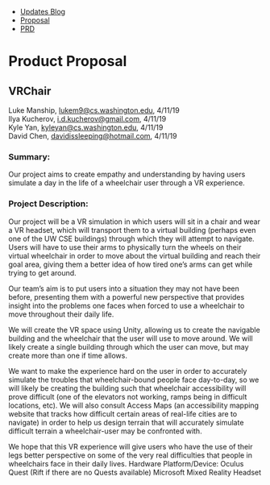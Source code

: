 <nav class="main-nav">
  <ul>
    <li><a href="/vrcapstone19sp-team5">Updates Blog</a></li>
    <li><a href="/vrcapstone19sp-team5/proposal">Proposal</a></li>
    <li><a href="/vrcapstone19sp-team5/PRD">PRD</a></li>
  </ul>
</nav>

# Product Proposal
## VRChair

Luke Manship, lukem9@cs.washington.edu, 4/11/19<br>
Ilya Kucherov, i.d.kucherov@gmail.com, 4/11/19<br>
Kyle Yan, kyleyan@cs.washington.edu, 4/11/19<br>
David Chen, davidissleeping@hotmail.com, 4/11/19<br>

### Summary:
Our project aims to create empathy and understanding by having users simulate a day in the life of a wheelchair user through a VR experience.

### Project Description:
Our project will be a VR simulation in which users will sit in a chair and wear a VR headset, which will transport them to a virtual building (perhaps even one of the UW CSE buildings) through which they will attempt to navigate. Users will have to use their arms to physically turn the wheels on their virtual wheelchair in order to move about the virtual building and reach their goal area, giving them a better idea of how tired one’s arms can get while trying to get around.

Our team’s aim is to put users into a situation they may not have been before, presenting them with a powerful new perspective that provides insight into the problems one faces when forced to use a wheelchair to move throughout their daily life.

We will create the VR space using Unity, allowing us to create the navigable building
and the wheelchair that the user will use to move around. We will likely create a single building
through which the user can move, but may create more than one if time allows.

We want to make
the experience hard on the user in order to accurately simulate the troubles that
wheelchair-bound people face day-to-day, so we will likely be creating the building such that
wheelchair accessibility will prove difficult (one of the elevators not working, ramps being in
difficult locations, etc). We will also consult Access Maps (an accessibility mapping website that
tracks how difficult certain areas of real-life cities are to navigate) in order to help us design
terrain that will accurately simulate difficult terrain a wheelchair-user may be confronted with.

We hope that this VR experience will give users who have the use of their legs better perspective
on some of the very real difficulties that people in wheelchairs face in their daily lives.
Hardware Platform/Device:
Oculus Quest (Rift if there are no Quests available)
Microsoft Mixed Reality Headset
